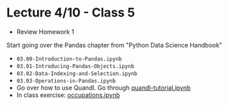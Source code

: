 Lecture 4/10 - Class 5
======================

 - Review Homework 1

Start going over the Pandas chapter from "Python Data Science Handbook"

 - `03.00-Introduction-to-Pandas.ipynb`
 - `03.01-Introducing-Pandas-Objects.ipynb`
 - `03.02-Data-Indexing-and-Selection.ipynb`
 - `03.03-Operations-in-Pandas.ipynb`
 - Go over how to use Quandl. Go through [quandl-tutorial.ipynb](./quandl-tutorial.ipynb)
 - In class exercise: [occupations.ipynb](./occupations.ipynb)